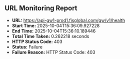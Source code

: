 ## URL Monitoring Report

- **URL:** https://api-gw1-prod1.fisglobal.com/gw/v1/health
- **Start Time:** 2025-10-04T15:36:09.927228
- **End Time:** 2025-10-04T15:36:10.189446
- **Total Time Taken:** 0.262218 seconds
- **HTTP Status Code:** 403
- **Status:** Failure
- **Failure Reason:** HTTP Status Code: 403
